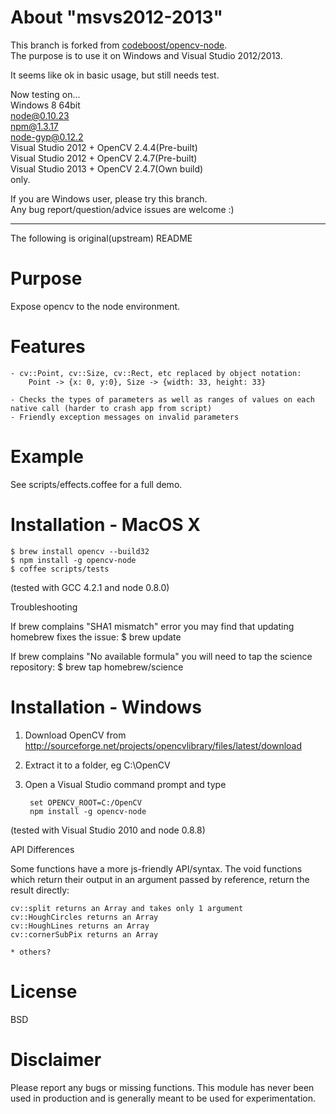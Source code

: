 About "msvs2012-2013"
=================
This branch is forked from [codeboost/opencv-node](https://github.com/codeboost/opencv-node).  
The purpose is to use it on Windows and Visual Studio 2012/2013.  

It seems like ok in basic usage, but still needs test.

Now testing on...  
Windows 8 64bit  
node@0.10.23  
npm@1.3.17  
node-gyp@0.12.2  
Visual Studio 2012 + OpenCV 2.4.4(Pre-built)  
Visual Studio 2012 + OpenCV 2.4.7(Pre-built)  
Visual Studio 2013 + OpenCV 2.4.7(Own build)  
only.

If you are Windows user, please try this branch.  
Any bug report/question/advice issues are welcome :)

---------------------------------------------------

The following is original(upstream) README

Purpose
=======
Expose opencv to the node environment.

Features
========
	
	- cv::Point, cv::Size, cv::Rect, etc replaced by object notation:
		Point -> {x: 0, y:0}, Size -> {width: 33, height: 33}

	- Checks the types of parameters as well as ranges of values on each native call (harder to crash app from script)
	- Friendly exception messages on invalid parameters 

Example
=======

See scripts/effects.coffee for a full demo.


Installation - MacOS X 
=======================

	$ brew install opencv --build32
	$ npm install -g opencv-node
	$ coffee scripts/tests

(tested with GCC 4.2.1 and node 0.8.0)

Troubleshooting

If brew complains "SHA1 mismatch" error you may find that updating homebrew fixes the issue:
  $ brew update

If brew complains "No available formula" you will need to tap the science repository:
  $ brew tap homebrew/science

Installation - Windows 
=======================
1. Download OpenCV from http://sourceforge.net/projects/opencvlibrary/files/latest/download
2. Extract it to a folder, eg C:\OpenCV
3. Open a Visual Studio command prompt and type

		set OPENCV_ROOT=C:/OpenCV
		npm install -g opencv-node

(tested with Visual Studio 2010 and node 0.8.8)

API Differences

Some functions have a more js-friendly API/syntax. 
The void functions which return their output in an argument passed by reference, return the result directly:

	cv::split returns an Array and takes only 1 argument
	cv::HoughCircles returns an Array
	cv::HoughLines returns an Array
	cv::cornerSubPix returns an Array

	* others?

License
=======
BSD

Disclaimer
==========

Please report any bugs or missing functions. This module has never been used in production and is generally 
meant to be used for experimentation. 

